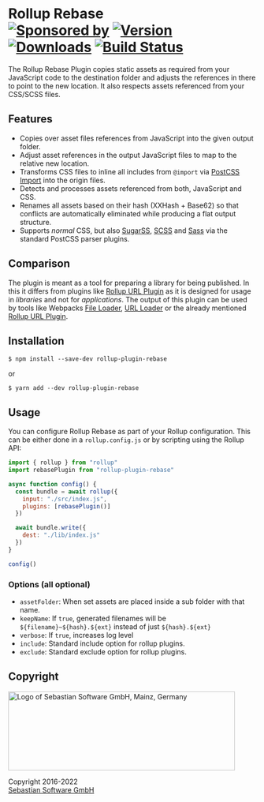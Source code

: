 # Rollup Rebase <br/>[![Sponsored by][sponsor-img]][sponsor] [![Version][npm-version-img]][npm] [![Downloads][npm-downloads-img]][npm] [![Build Status][github-img]][github]

The Rollup Rebase Plugin copies static assets as required from your JavaScript code to the destination folder and adjusts the references in there to point to the new location. It also respects assets referenced from your CSS/SCSS files.

[sponsor]: https://www.sebastian-software.de
[npm]: https://www.npmjs.com/package/rollup-plugin-rebase
[sponsor-img]: https://badgen.net/badge/Sponsored%20by/Sebastian%20Software/692446
[npm-downloads-img]: https://badgen.net/npm/dm/rollup-plugin-rebase
[npm-version-img]: https://badgen.net/npm/v/rollup-plugin-rebase
[github]: https://github.com/sebastian-software/rollup-plugin-rebase/actions
[github-img]: https://badgen.net/github/status/sebastian-software/rollup-plugin-rebase?label=tests&icon=github

## Features

- Copies over asset files references from JavaScript into the given output folder.
- Adjust asset references in the output JavaScript files to map to the relative new location.
- Transforms CSS files to inline all includes from `@import` via [PostCSS Import](https://github.com/postcss/postcss-import) into the origin files.
- Detects and processes assets referenced from both, JavaScript and CSS.
- Renames all assets based on their hash (XXHash + Base62) so that conflicts are automatically eliminated while producing a flat output structure.
- Supports _normal_ CSS, but also [SugarSS](https://github.com/postcss/sugarss), [SCSS](https://github.com/postcss/postcss-scss) and [Sass](https://github.com/aleshaoleg/postcss-sass) via the standard PostCSS parser plugins.

## Comparison

The plugin is meant as a tool for preparing a library for being published. In this it differs from plugins like [Rollup URL Plugin](https://github.com/Swatinem/rollup-plugin-url) as it is designed for usage in _libraries_ and not for _applications_. The output of this plugin can be used by tools like Webpacks [File Loader](https://github.com/webpack/file-loader), [URL Loader](https://github.com/webpack/url-loader) or the already mentioned [Rollup URL Plugin](https://github.com/Swatinem/rollup-plugin-url).

## Installation

```console
$ npm install --save-dev rollup-plugin-rebase
```

or

```console
$ yarn add --dev rollup-plugin-rebase
```

## Usage

You can configure Rollup Rebase as part of your Rollup configuration. This can be either done in a `rollup.config.js` or by scripting using the Rollup API:

```js
import { rollup } from "rollup"
import rebasePlugin from "rollup-plugin-rebase"

async function config() {
  const bundle = await rollup({
    input: "./src/index.js",
    plugins: [rebasePlugin()]
  })

  await bundle.write({
    dest: "./lib/index.js"
  })
}

config()
```

### Options (all optional)

- `assetFolder`: When set assets are placed inside a sub folder with that name.
- `keepName`: If `true`, generated filenames will be `${filename}~${hash}.${ext}` instead of just `${hash}.${ext}`
- `verbose`: If `true`, increases log level
- `include`: Standard include option for rollup plugins.
- `exclude`: Standard exclude option for rollup plugins.

## Copyright

<img src="https://cdn.rawgit.com/sebastian-software/sebastian-software-brand/0d4ec9d6/sebastiansoftware-en.svg" alt="Logo of Sebastian Software GmbH, Mainz, Germany" width="460" height="160"/>

Copyright 2016-2022<br/>[Sebastian Software GmbH](http://www.sebastian-software.de)
